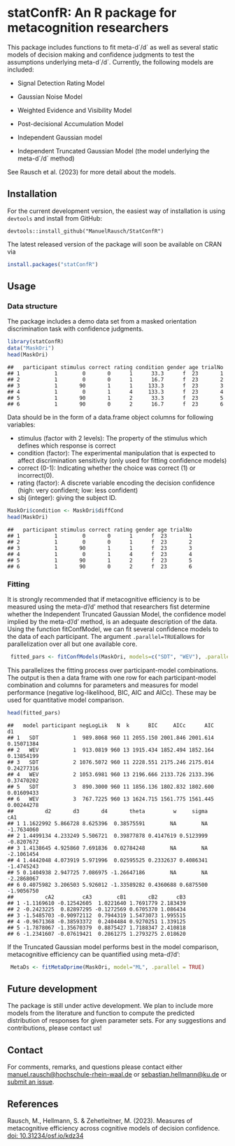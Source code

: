 # statConfR: An R package for metacognition researchers

This package includes functions to fit meta-d´/d´ as well as several
static models of decision making and confidence judgments to test the
assumptions underlying meta-d´/d´. Currently, the following models are
included:

- Signal Detection Rating Model

- Gaussian Noise Model

- Weighted Evidence and Visibility Model

- Post-decisional Accumulation Model

- Independent Gaussian model

- Independent Truncated Gaussian Model (the model underlying the
  meta-d´/d´ method)

See Rausch et al. (2023) for more detail about the models.

## Installation

For the current development version, the easiest way of installation is
using `devtools` and install from GitHub:

    devtools::install_github("ManuelRausch/StatConfR")

The latest released version of the package will soon be available on
CRAN via

``` r
install.packages("statConfR")
```

## Usage

### Data structure

The package includes a demo data set from a masked orientation
discrimination task with confidence judgments.

``` r
library(statConfR)
data("MaskOri")
head(MaskOri)
```

    ##   participant stimulus correct rating condition gender age trialNo
    ## 1           1        0       0      1      33.3      f  23       1
    ## 2           1        0       0      1      16.7      f  23       2
    ## 3           1       90       1      1     133.3      f  23       3
    ## 4           1        0       1      4     133.3      f  23       4
    ## 5           1       90       1      2      33.3      f  23       5
    ## 6           1       90       0      2      16.7      f  23       6

Data should be in the form of a data.frame object columns for following
variables:

- stimulus (factor with 2 levels): The property of the stimulus which
  defines which response is correct
- condition (factor): The experimental manipulation that is expected to
  affect discrimination sensitivity (only used for fitting confidence
  models)
- correct (0-1): Indicating whether the choice was correct (1) or
  incorrect(0).
- rating (factor): A discrete variable encoding the decision confidence
  (high: very confident; low: less confident)
- sbj (integer): giving the subject ID.

``` r
MaskOri$condition <- MaskOri$diffCond
head(MaskOri)
```

    ##   participant stimulus correct rating gender age trialNo
    ## 1           1        0       0      1      f  23       1
    ## 2           1        0       0      1      f  23       2
    ## 3           1       90       1      1      f  23       3
    ## 4           1        0       1      4      f  23       4
    ## 5           1       90       1      2      f  23       5
    ## 6           1       90       0      2      f  23       6

### Fitting

It is strongly recommended that if metacognitive efficiency is to be
measured using the meta-d’/d’ method that researchers fist determine
whether the Independent Truncated Gaussian Model, the confidence model
implied by the meta-d’/d’ method, is an adequate description of the
data. Using the function fitConfModel, we can fit several confidence
models to the data of each participant. The argument
`.parallel=TRUE`allows for parallelization over all but one available
core.

``` r
 fitted_pars <- fitConfModels(MaskOri, models=c("SDT", "WEV"), .parallel = TRUE) 
```

This parallelizes the fitting process over participant-model
combinations. The output is then a data frame with one row for each
participant-model combination and columns for parameters and measures
for model performance (negative log-likelihood, BIC, AIC and AICc).
These may be used for quantitative model comparison.

``` r
head(fitted_pars)
```

    ##   model participant negLogLik   N  k      BIC     AICc      AIC         d1
    ## 1   SDT           1  989.8068 960 11 2055.150 2001.846 2001.614 0.15071384
    ## 2   WEV           1  913.0819 960 13 1915.434 1852.494 1852.164 0.13854199
    ## 3   SDT           2 1076.5072 960 11 2228.551 2175.246 2175.014 0.24277316
    ## 4   WEV           2 1053.6981 960 13 2196.666 2133.726 2133.396 0.37470202
    ## 5   SDT           3  890.3000 960 11 1856.136 1802.832 1802.600 0.01609433
    ## 6   WEV           3  767.7225 960 13 1624.715 1561.775 1561.445 0.00244278
    ##          d2       d3       d4       theta         w     sigma        cA1
    ## 1 1.1622992 5.866728 8.625396  0.38575591        NA        NA -1.7634060
    ## 2 1.4499134 4.233249 5.506721  0.39877878 0.4147619 0.5123999 -0.8207672
    ## 3 1.4138645 4.925860 7.691836  0.02784248        NA        NA -2.1061454
    ## 4 1.4442048 4.073919 5.971996  0.02595525 0.2332637 0.4086341 -1.4745243
    ## 5 0.1404938 2.947725 7.086975 -1.26647186        NA        NA -2.2868067
    ## 6 0.4075982 3.206503 5.926012 -1.33589282 0.4360688 0.6875500 -1.9056750
    ##          cA2         cA3        cB1       cB2      cB3
    ## 1 -1.1169610 -0.12542605  1.0221640 1.7691779 2.183439
    ## 2 -0.2423225  0.82897295 -0.1272569 0.6705370 1.086434
    ## 3 -1.5485703 -0.90972112  0.7944319 1.5473073 1.995515
    ## 4 -0.9671368 -0.38593372  0.2404484 0.9270251 1.339125
    ## 5 -1.7878067 -1.35670379  0.8875427 1.7188347 2.410818
    ## 6 -1.2341607 -0.07619421  0.2861275 1.2793275 2.018620

If the Truncated Gaussian model performs best in the model comparison,
metacognitive efficiency can be quantified using meta-d’/d’:

``` r
 MetaDs <- fitMetaDprime(MaskOri, model="ML", .parallel = TRUE)
```

## Future development

The package is still under active development. We plan to include more
models from the literature and function to compute the predicted
distribution of responses for given parameter sets. For any suggestions
and contributions, please contact us!

## Contact

For comments, remarks, and questions please contact either
<manuel.rausch@hochschule-rhein-waal.de> or <sebastian.hellmann@ku.de>
or [submit an issue](https://github.com/ManuelRausch/StatConfR/issues).

## References

Rausch, M., Hellmann, S. & Zehetleitner, M. (2023). Measures of
metacognitive efficiency across cognitive models of decision confidence.
[doi: 10.31234/osf.io/kdz34](https://doi.org/10.31234/osf.io/kdz34)

